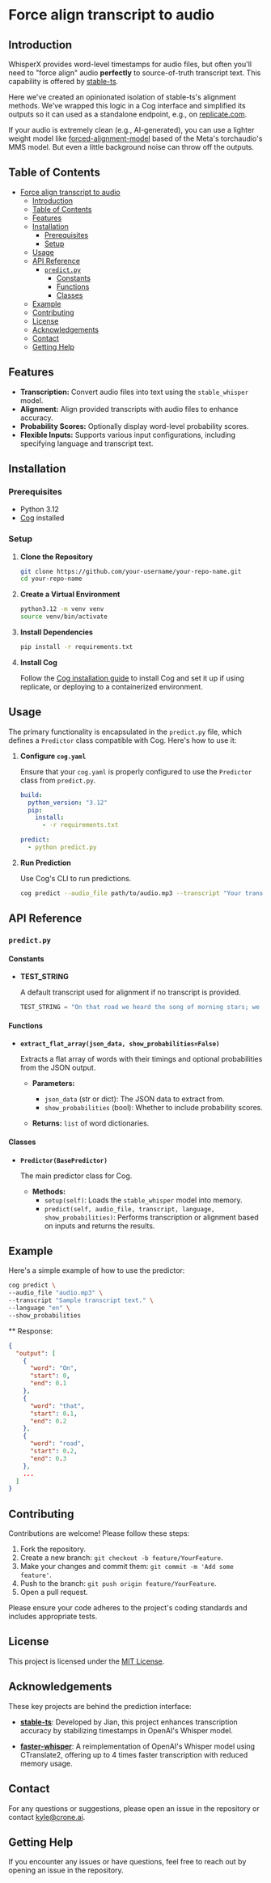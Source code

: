 # Force align transcript to audio

## Introduction

WhisperX provides word-level timestamps for audio files, but often you'll need to "force align" audio **perfectly** to source-of-truth transcript text. This capability is offered by [stable-ts](https://github.com/jianfch/stable-ts).

Here we've created an opinionated isolation of stable-ts's alignment methods. We've wrapped this logic in a Cog interface and simplified its outputs so it can used as a standalone endpoint, e.g., on [replicate.com](https://replicate.com/cureau/force-align-wordstamps).

If your audio is extremely clean (e.g., AI-generated), you can use a lighter weight model like [forced-alignment-model](https://github.com/quinten-kamphuis/forced-alignment-model) based of the Meta's torchaudio's MMS model. But even a little background noise can throw off the outputs.

## Table of Contents

- [Force align transcript to audio](#force-align-transcript-to-audio)
  - [Introduction](#introduction)
  - [Table of Contents](#table-of-contents)
  - [Features](#features)
  - [Installation](#installation)
    - [Prerequisites](#prerequisites)
    - [Setup](#setup)
  - [Usage](#usage)
  - [API Reference](#api-reference)
    - [`predict.py`](#predictpy)
      - [Constants](#constants)
      - [Functions](#functions)
      - [Classes](#classes)
  - [Example](#example)
  - [Contributing](#contributing)
  - [License](#license)
  - [Acknowledgements](#acknowledgements)
  - [Contact](#contact)
  - [Getting Help](#getting-help)

## Features

- **Transcription:** Convert audio files into text using the `stable_whisper` model.
- **Alignment:** Align provided transcripts with audio files to enhance accuracy.
- **Probability Scores:** Optionally display word-level probability scores.
- **Flexible Inputs:** Supports various input configurations, including specifying language and transcript text.

## Installation

### Prerequisites

- Python 3.12
- [Cog](https://cog.run/) installed

### Setup

1. **Clone the Repository**

   ```bash
   git clone https://github.com/your-username/your-repo-name.git
   cd your-repo-name
   ```

2. **Create a Virtual Environment**

   ```bash
   python3.12 -m venv venv
   source venv/bin/activate
   ```

3. **Install Dependencies**

   ```bash
   pip install -r requirements.txt
   ```

4. **Install Cog**

   Follow the [Cog installation guide](https://cog.run/docs/introduction) to install Cog and set it up if using replicate, or deploying to a containerized environment.

## Usage

The primary functionality is encapsulated in the `predict.py` file, which defines a `Predictor` class compatible with Cog. Here's how to use it:

1. **Configure `cog.yaml`**

   Ensure that your `cog.yaml` is properly configured to use the `Predictor` class from `predict.py`.

   ```yaml
   build:
     python_version: "3.12"
     pip:
       install:
         - -r requirements.txt

   predict:
     - python predict.py
   ```

2. **Run Prediction**

   Use Cog's CLI to run predictions.

   ```bash
   cog predict --audio_file path/to/audio.mp3 --transcript "Your transcript here" --language "en" --show_probabilities
   ```

## API Reference

### `predict.py`

#### Constants

- **TEST_STRING**

  A default transcript used for alignment if no transcript is provided.

  ```python
  TEST_STRING = "On that road we heard the song of morning stars; we drank in fragrances aerial and sweet as a May mist; we were rich in gossamer fancies and iris hopes; our hearts sought and found the boon of dreams; the years waited beyond and they were very fair; life was a rose-lipped comrade with purple flowers dripping from her fingers."
  ```

#### Functions

- **`extract_flat_array(json_data, show_probabilities=False)`**

  Extracts a flat array of words with their timings and optional probabilities from the JSON output.

  - **Parameters:**
    - `json_data` (str or dict): The JSON data to extract from.
    - `show_probabilities` (bool): Whether to include probability scores.

  - **Returns:** `list` of word dictionaries.

#### Classes

- **`Predictor(BasePredictor)`**

  The main predictor class for Cog.

  - **Methods:**
    - `setup(self)`: Loads the `stable_whisper` model into memory.
    - `predict(self, audio_file, transcript, language, show_probabilities)`: Performs transcription or alignment based on inputs and returns the results.

## Example

Here's a simple example of how to use the predictor:

```bash
cog predict \
--audio_file "audio.mp3" \
--transcript "Sample transcript text." \
--language "en" \
--show_probabilities
```

** Response:

```json
{
  "output": [
    {
      "word": "On",
      "start": 0,
      "end": 0.1
    },
    {
      "word": "that",
      "start": 0.1,
      "end": 0.2
    },
    {
      "word": "road",
      "start": 0.2,
      "end": 0.3
    },
    ...
  ]
}
```


## Contributing

Contributions are welcome! Please follow these steps:

1. Fork the repository.
2. Create a new branch: `git checkout -b feature/YourFeature`.
3. Make your changes and commit them: `git commit -m 'Add some feature'`.
4. Push to the branch: `git push origin feature/YourFeature`.
5. Open a pull request.

Please ensure your code adheres to the project's coding standards and includes appropriate tests.

## License

This project is licensed under the [MIT License](LICENSE).

## Acknowledgements

These key projects are behind the prediction interface:

- [**stable-ts**](https://github.com/jianfch/stable-ts): Developed by Jian, this project enhances transcription accuracy by stabilizing timestamps in OpenAI's Whisper model.

- [**faster-whisper**](https://github.com/guillaumekln/faster-whisper): A reimplementation of OpenAI's Whisper model using CTranslate2, offering up to 4 times faster transcription with reduced memory usage.

## Contact

For any questions or suggestions, please open an issue in the repository or contact [kyle@crone.ai](mailto:kyle@crone.ai).

## Getting Help

If you encounter any issues or have questions, feel free to reach out by opening an issue in the repository.